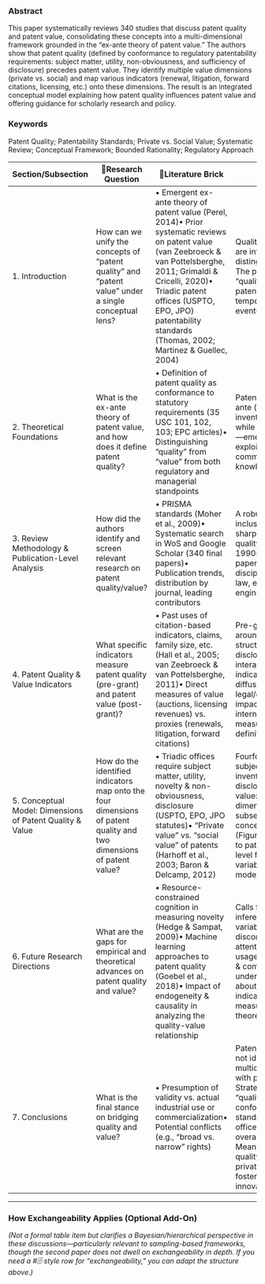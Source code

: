 
### Abstract

This paper systematically reviews 340 studies that discuss patent quality and patent value, consolidating these concepts into a multi-dimensional framework grounded in the “ex-ante theory of patent value.” The authors show that patent quality (defined by conformance to regulatory patentability requirements: subject matter, utility, non-obviousness, and sufficiency of disclosure) precedes patent value. They identify multiple value dimensions (private vs. social) and map various indicators (renewal, litigation, forward citations, licensing, etc.) onto these dimensions. The result is an integrated conceptual model explaining how patent quality influences patent value and offering guidance for scholarly research and policy.

### Keywords

Patent Quality; Patentability Standards; Private vs. Social Value; Systematic Review; Conceptual Framework; Bounded Rationality; Regulatory Approach

| **Section/Subsection**                                    | **🔐Research Question**                                                                                             | **🧱Literature Brick**                                                                                                                                                                                                                                                            | **🔑Key Message**                                                                                                                                                                                                                                                                                                                                                                        | **Figure**                                                        |
| --------------------------------------------------------- | ------------------------------------------------------------------------------------------------------------------- | --------------------------------------------------------------------------------------------------------------------------------------------------------------------------------------------------------------------------------------------------------------------------------- | ---------------------------------------------------------------------------------------------------------------------------------------------------------------------------------------------------------------------------------------------------------------------------------------------------------------------------------------------------------------------------------------- | ----------------------------------------------------------------- |
| 1. Introduction                                           | How can we unify the concepts of “patent quality” and “patent value” under a single conceptual lens?                | • Emergent ex-ante theory of patent value (Perel, 2014)• Prior systematic reviews on patent value (van Zeebroeck & van Pottelsberghe, 2011; Grimaldi & Cricelli, 2020)• Triadic patent offices (USPTO, EPO, JPO) patentability standards (Thomas, 2002; Martinez & Guellec, 2004) | Quality and value in patents are interrelated but rarely distinguished in the literature. The paper proposes that “quality” (conformance to patentability standards) has temporal precedence over eventual “value.”                                                                                                                                                                      | None                                                              |
| 2. Theoretical Foundations                                | What is the ex-ante theory of patent value, and how does it define patent quality?                                  | • Definition of patent quality as conformance to statutory requirements (35 USC 101, 102, 103; EPC articles)• Distinguishing “quality” from “value” from both regulatory and managerial standpoints                                                                               | Patent quality is definable ex ante (subject matter, utility, inventive step, disclosure), while value—private or social—emerges ex post based on exploitation, commercialization, and knowledge diffusion.                                                                                                                                                                              | None                                                              |
| 3. Review Methodology & Publication-Level Analysis        | How did the authors identify and screen relevant research on patent quality/value?                                  | • PRISMA standards (Moher et al., 2009)• Systematic search in WoS and Google Scholar (340 final papers)• Publication trends, distribution by journal, leading contributors                                                                                                        | A robust multi-step search & inclusion procedure reveals sharp growth in patent quality/value research post-1990s. The selected 340 papers cover a diverse set of disciplines (management, law, economics, engineering).                                                                                                                                                                 | Fig 1: Flow diagram of systematic review                          |
| 4. Patent Quality & Value Indicators                      | What specific indicators measure patent quality (pre-grant) and patent value (post-grant)?                          | • Past uses of citation-based indicators, claims, family size, etc. (Hall et al., 2005; van Zeebroeck & van Pottelsberghe, 2011)• Direct measures of value (auctions, licensing revenues) vs. proxies (renewals, litigation, forward citations)                                   | Pre-grant indicators cluster around filing strategy, claims structure, sufficiency of disclosure, and examiner interactions. Post-grant indicators include knowledge diffusion (forward cites), legal/economic/technological impacts, and knowledge internalization. Direct $ measures are rare but definitive.                                                                          | Tables A1-A3 in Appendices (indicator listings)                   |
| 5. Conceptual Model: Dimensions of Patent Quality & Value | How do the identified indicators map onto the four dimensions of patent quality and two dimensions of patent value? | • Triadic offices require subject matter, utility, novelty & non-obviousness, disclosure (USPTO, EPO, JPO statutes)• “Private value” vs. “social value” of patents (Harhoff et al., 2003; Baron & Delcamp, 2012)                                                                  | Fourfold patent quality: subject matter, utility, inventive step, sufficiency of disclosure. Twofold patent value: private vs. social. Each dimension is linked to its own subset of indicators. The conceptual framework (Figure 5) links patent quality to patent value, with firm-level factors, contextual variables, and time as moderating influences.                             | Fig 5: Integrated conceptual model linking patent quality & value |
| 6. Future Research Directions                             | What are the gaps for empirical and theoretical advances on patent quality and value?                               | • Resource-constrained cognition in measuring novelty (Hedge & Sampat, 2009)• Machine learning approaches to patent quality (Goebel et al., 2018)• Impact of endogeneity & causality in analyzing the quality-value relationship                                                  | Calls for improved causal inference (instrumental variables, matching, or discontinuity designs) and attention to context-specific usage of indicators (litigation & commercialization remain underexplored). Also warns about mixing contradictory indicators in composite measures without clarity on theoretical framing.                                                             | None                                                              |
| 7. Conclusions                                            | What is the final stance on bridging quality and value?                                                             | • Presumption of validity vs. actual industrial use or commercialization• Potential conflicts (e.g., “broad vs. narrow” rights)                                                                                                                                                   | Patent quality and value are not identical; they are multidimensional concepts with partial overlaps. Strategies to improve “quality” (better conformance to patentability standards) can reduce patent office backlogs and raise overall system legitimacy. Meanwhile, aligning high-quality patents with higher private and social value fosters more efficient innovation ecosystems. | None                                                              |

---

### How Exchangeability Applies (Optional Add-On)

_(Not a formal table item but clarifies a Bayesian/hierarchical perspective in these discussions—particularly relevant to sampling-based frameworks, though the second paper does not dwell on exchangeability in depth. If you need a #🗄️ style row for “exchangeability,” you can adapt the structure above.)_
